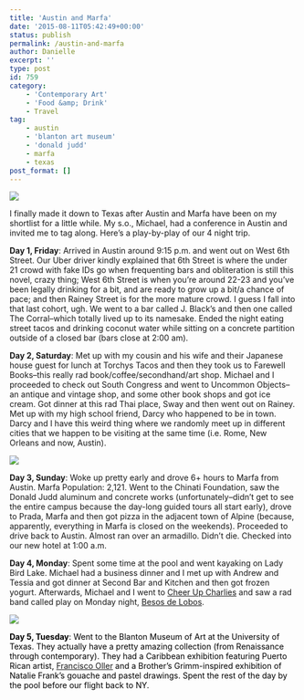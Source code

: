 ```yaml
---
title: 'Austin and Marfa'
date: '2015-08-11T05:42:49+00:00'
status: publish
permalink: /austin-and-marfa
author: Danielle
excerpt: ''
type: post
id: 759
category:
    - 'Contemporary Art'
    - 'Food &amp; Drink'
    - Travel
tag:
    - austin
    - 'blanton art museum'
    - 'donald judd'
    - marfa
    - texas
post_format: []
---
```

![](https://farm1.staticflickr.com/521/19857143203_047c517799_z.jpg)

I finally made it down to Texas after Austin and Marfa have been on my shortlist for a little while. My s.o., Michael, had a conference in Austin and invited me to tag along. Here’s a play-by-play of our 4 night trip.

**Day 1, Friday**: Arrived in Austin around 9:15 p.m. and went out on West 6th Street. Our Uber driver kindly explained that 6th Street is where the under 21 crowd with fake IDs go when frequenting bars and obliteration is still this novel, crazy thing; West 6th Street is when you’re around 22-23 and you’ve been legally drinking for a bit, and are ready to grow up a bit/a chance of pace; and then Rainey Street is for the more mature crowd. I guess I fall into that last cohort, ugh. We went to a bar called J. Black’s and then one called The Corral–which totally lived up to its namesake. Ended the night eating street tacos and drinking coconut water while sitting on a concrete partition outside of a closed bar (bars close at 2:00 am).

**Day 2, Saturday**: Met up with my cousin and his wife and their Japanese house guest for lunch at Torchys Tacos and then they took us to Farewell Books–this really rad book/coffee/secondhand/art shop. Michael and I proceeded to check out South Congress and went to Uncommon Objects–an antique and vintage shop, and some other book shops and got ice cream. Got dinner at this rad Thai place, Sway and then went out on Rainey. Met up with my high school friend, Darcy who happened to be in town. Darcy and I have this weird thing where we randomly meet up in different cities that we happen to be visiting at the same time (i.e. Rome, New Orleans and now, Austin).

![](https://farm1.staticflickr.com/349/20451839106_b4ace53582_z.jpg)

**Day 3, Sunday**: Woke up pretty early and drove 6+ hours to Marfa from Austin. Marfa Population: 2,121. Went to the Chinati Foundation, saw the Donald Judd aluminum and concrete works (unfortunately–didn’t get to see the entire campus because the day-long guided tours all start early), drove to Prada, Marfa and then got pizza in the adjacent town of Alpine (because, apparently, everything in Marfa is closed on the weekends). Proceeded to drive back to Austin. Almost ran over an armadillo. Didn’t die. Checked into our new hotel at 1:00 a.m.

**Day 4, Monday**: Spent some time at the pool and went kayaking on Lady Bird Lake. Michael had a business dinner and I met up with Andrew and Tessia and got dinner at Second Bar and Kitchen and then got frozen yogurt. Afterwards, Michael and I went to [Cheer Up Charlies](http://cheerupcharlies.com/) and saw a rad band called play on Monday night, [Besos de Lobos](https://www.youtube.com/watch?v=lU9vpZIaxl0).

![](https://farm1.staticflickr.com/483/20289964310_95f1bb3b08_z.jpg)

<span style="color: #000000;">**Day 5, Tuesday**: Went to the Blanton Museum of Art at the University of Texas. They actually have a pretty amazing collection (from Renaissance through contemporary). They had a Caribbean exhibition featuring Puerto Rican artist, [Francisco Oller](http://www.blantonmuseum.org/exhibitions/details/impressionism_and_the_caribbean) and a Brother’s Grimm-inspired exhibition of Natalie Frank’s gouache and pastel drawings. Spent the rest of the day by the pool before our flight back to NY.</span>